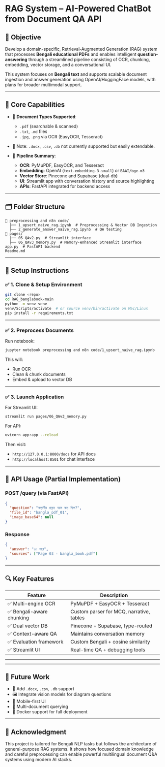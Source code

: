 #  RAG System – AI-Powered ChatBot from Document QA API

## 🎯 Objective

Develop a domain-specific, Retrieval-Augmented Generation (RAG) system that processes **Bengali educational PDFs** and enables intelligent **question-answering** through a streamlined pipeline consisting of OCR, chunking, embedding, vector storage, and a conversational UI.

This system focuses on **Bengali text** and supports scalable document ingestion and answer generation using OpenAI/HuggingFace models, with plans for broader multimodal support.

---

## 🧠 Core Capabilities

- 📄 **Document Types Supported**:
  - `.pdf` (searchable & scanned)
  - `.txt`, `.md` files
  - `.jpg`, `.png` via OCR (EasyOCR, Tesseract)
- 📌 Note: `.docx`, `.csv`, `.db` not currently supported but easily extendable.

- 🧾 **Pipeline Summary**:
  - **OCR**: PyMuPDF, EasyOCR, and Tesseract
  - **Embedding**: OpenAI (`text-embedding-3-small`) or `BAAI/bge-m3`
  - **Vector Store**: Pinecone and Supabase (dual-db)
  - **UI**: Streamlit app with conversation history and source highlighting
  - **APIs**: FastAPI integrated for backend access

---

## 🗂️ Folder Structure

```
📁 preprocessing and n8n code/
  ├── 1_upsert_naive_rag.ipynb  # Preprocessing & Vector DB Ingestion
  ├── 2_generate_answer_naive_rag.ipynb  # QA testing
📁 pages/
  ├── 05_QAv2.py  # Streamlit interface
  ├── 06_QAv3_memory.py  # Memory-enhanced Streamlit interface
app.py  # FastAPI backend
Readme.md
```

---

## 🚀 Setup Instructions

### ✅ 1. Clone & Setup Environment

```bash
git clone <repo>
cd RAG_banglabook-main
python -m venv venv
venv/Scripts/activate  # or source venv/bin/activate on Mac/Linux
pip install -r requirements.txt
```

---

### ✅ 2. Preprocess Documents

Run notebook:
```bash
jupyter notebook preprocessing and n8n code/1_upsert_naive_rag.ipynb
```
This will:
- Run OCR
- Clean & chunk documents
- Embed & upload to vector DB

---

### ✅ 3. Launch Application

For Streamlit UI:
```bash
streamlit run pages/06_QAv3_memory.py
```

For API:
```bash
uvicorn app:app --reload
```

Then visit:
- `http://127.0.0.1:8000/docs` for API docs
- `http://localhost:8501` for chat interface

---

## 📡 API Usage (Partial Implementation)

### POST /query (via FastAPI)
```json
{
  "question": "কল্যাণীর প্রকৃত বয়স কত ছিল?",
  "file_id": "bangla_pdf_01",
  "image_base64": null
}
```

### Response
```json
{
  "answer": "১৫ বছর",
  "sources": ["Page 03 - bangla_book.pdf"]
}
```

---

## 🔍 Key Features

| Feature | Description |
|--------|-------------|
| ✅ Multi-engine OCR | PyMuPDF + EasyOCR + Tesseract |
| ✅ Bengali-aware chunking | Custom parser for MCQ, narrative, tables |
| ✅ Dual vector DB | Pinecone + Supabase, type-routed |
| ✅ Context-aware QA | Maintains conversation memory |
| ✅ Evaluation framework | Custom Bengali + cosine similarity |
| ✅ Streamlit UI | Real-time QA + debugging tools |

---


---

## 🌱 Future Work

- 🧠 Add `.docx`, `.csv`, `.db` support
- 🖼️ Integrate vision models for diagram questions
- 📱 Mobile-first UI
- 🔁 Multi-document querying
- 🐳 Docker support for full deployment

---

## 🙌 Acknowledgment

This project is tailored for Bengali NLP tasks but follows the architecture of general-purpose RAG systems. It shows how focused domain knowledge and careful preprocessing can enable powerful multilingual document Q&A systems using modern AI stacks.

